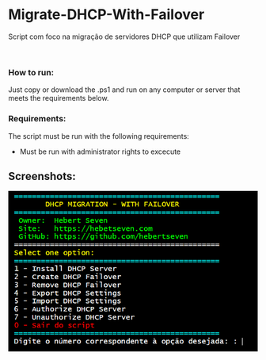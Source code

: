 # Migrate-DHCP-With-Failover
Script com foco na migração de servidores DHCP que utilizam Failover

<BR/>

### How to run:

Just copy or download the .ps1 and run on any computer or server that meets the requirements below.

### Requirements:

The script must be run with the following requirements:

 - Must be run with administrator rights to excecute

## Screenshots:


<img src="./img/img01.png"/><br><br>
